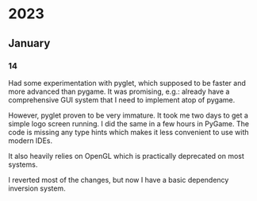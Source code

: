 # 2023

## January

### 14

Had some experimentation with pyglet, which supposed to be faster 
and more advanced than pygame.
It was promising, e.g.: already have a comprehensive GUI system that I need
to implement atop of pygame.

However, pyglet proven to be very immature. It took me two days to get a simple
logo screen running. I did the same in a few hours in PyGame. The code is missing
any type hints which makes it less convenient to use with modern IDEs.

It also heavily relies on OpenGL which is practically deprecated on most 
systems.

I reverted most of the changes, but now I have a basic dependency inversion 
system.


